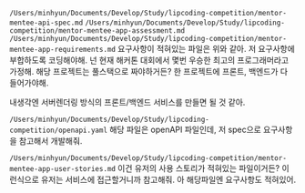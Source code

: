 `/Users/minhyun/Documents/Develop/Study/lipcoding-competition/mentor-mentee-api-spec.md`
`/Users/minhyun/Documents/Develop/Study/lipcoding-competition/mentor-mentee-app-assessment.md`
`/Users/minhyun/Documents/Develop/Study/lipcoding-competition/mentor-mentee-app-requirements.md`
요구사항이 적혀있는 파일은 위와 같아.
저 요구사항에 부합하도록 코딩해야해. 
넌 현재 해커톤 대회에서 몇번 우승한 최고의 프로그래머라고 가정해.
해당 프로젝트는 풀스택으로 짜야하거든? 한 프로젝트에 프론트, 백엔드가 다 들어가야해.

내생각엔 서버렌더링 방식의 프론트/백엔드 서비스를 만들면 될 것 같아.

`/Users/minhyun/Documents/Develop/Study/lipcoding-competition/openapi.yaml`
해당 파일은 openAPI 파일인데, 저 spec으로 요구사항을 참고해서 개발해줘.

`/Users/minhyun/Documents/Develop/Study/lipcoding-competition/mentor-mentee-app-user-stories.md`
이건 유저의 사용 스토리가 적혀있는 파일이거든? 이런식으로 유저는 서비스에 접근할거니까 참고해줘.
아 해당파일엔 요구사항도 적혀있어.